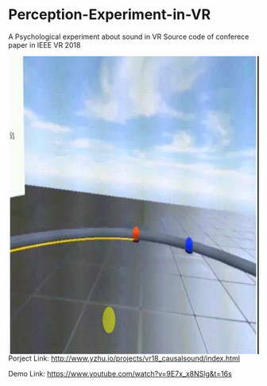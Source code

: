 # Perception-Experiment-in-VR
A Psychological experiment about sound in VR
Source code of conferece paper in IEEE VR 2018

<img src="demo.gif" align="left" height="600" width="1000" />

Porject Link: http://www.yzhu.io/projects/vr18_causalsound/index.html

Demo Link: https://www.youtube.com/watch?v=9E7x_x8NSlg&t=16s
